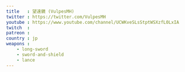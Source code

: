 ```yaml
---
title   : 望遠鏡 (VulpesMH)
twitter : https://twitter.com/VulpesMH
youtube : https://www.youtube.com/channel/UCWKveSLsStptWSXzfL0LxIA
twitch  :
patreon :
country : jp
weapons :
    - long-sword
    - sword-and-shield
    - lance
---
```


